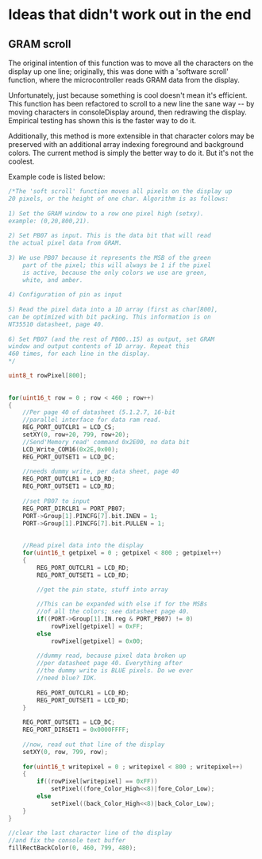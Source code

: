 # Ideas that didn't work out in the end

## GRAM scroll
The original intention of this function was to move all the characters on the display up one line; originally, this was done with a 'software scroll' function, where the microcontroller reads GRAM data from the display. 

Unfortunately, just because something is cool doesn't mean it's efficient. This function has been refactored to scroll to a new line the sane way -- by moving characters in consoleDisplay around, then redrawing the display. Empirical testing has shown this is the faster way to do it.

Additionally, this method is more extensible in that character colors may be preserved with an additional array indexing foreground and background colors. The current method is simply the better way to do it. But it's not the coolest.

Example code is listed below:

```C
/*The 'soft scroll' function moves all pixels on the display up
20 pixels, or the height of one char. Algorithm is as follows:
	
1) Set the GRAM window to a row one pixel high (setxy).
example: (0,20,800,21). 
	
2) Set PB07 as input. This is the data bit that will read
the actual pixel data from GRAM.
	
3) We use PB07 because it represents the MSB of the green
	part of the pixel; this will always be 1 if the pixel
	is active, because the only colors we use are green,
	white, and amber.
		
4) Configuration of pin as input
		
5) Read the pixel data into a 1D array (first as char[800],
can be optimized with bit packing. This information is on 
NT35510 datasheet, page 40.
	
6) Set PB07 (and the rest of PB00..15) as output, set GRAM
window and output contents of 1D array. Repeat this
460 times, for each line in the display.
*/

uint8_t rowPixel[800];
	
			
for(uint16_t row = 0 ; row < 460 ; row++)
{
	//Per page 40 of datasheet (5.1.2.7, 16-bit
	//parallel interface for data ram read.
	REG_PORT_OUTCLR1 = LCD_CS;
	setXY(0, row+20, 799, row+20);
	//Send'Memory read' command 0x2E00, no data bit
	LCD_Write_COM16(0x2E,0x00);
	REG_PORT_OUTSET1 = LCD_DC;
		
	//needs dummy write, per data sheet, page 40
	REG_PORT_OUTCLR1 = LCD_RD;
	REG_PORT_OUTSET1 = LCD_RD;
		
	//set PB07 to input
	REG_PORT_DIRCLR1 = PORT_PB07;
	PORT->Group[1].PINCFG[7].bit.INEN = 1;
	PORT->Group[1].PINCFG[7].bit.PULLEN = 1;
		
		
	//Read pixel data into the display	
	for(uint16_t getpixel = 0 ; getpixel < 800 ; getpixel++)
	{
		REG_PORT_OUTCLR1 = LCD_RD;
		REG_PORT_OUTSET1 = LCD_RD;

		//get the pin state, stuff into array
			
		//This can be expanded with else if for the MSBs
		//of all the colors; see datasheet page 40.
		if((PORT->Group[1].IN.reg & PORT_PB07) != 0)
			rowPixel[getpixel] = 0xFF;
		else
			rowPixel[getpixel] = 0x00;
				
		//dummy read, because pixel data broken up
		//per datasheet page 40. Everything after
		//the dummy write is BLUE pixels. Do we ever
		//need blue? IDK.
			
		REG_PORT_OUTCLR1 = LCD_RD;
		REG_PORT_OUTSET1 = LCD_RD;
	}
		
	REG_PORT_OUTSET1 = LCD_DC;
	REG_PORT_DIRSET1 = 0x0000FFFF;
		
	//now, read out that line of the display
	setXY(0, row, 799, row);	
		
	for(uint16_t writepixel = 0 ; writepixel < 800 ; writepixel++)
	{
		if((rowPixel[writepixel] == 0xFF))
			setPixel((fore_Color_High<<8)|fore_Color_Low);
		else
			setPixel((back_Color_High<<8)|back_Color_Low);
	}
}
	
//clear the last character line of the display
//and fix the console text buffer
fillRectBackColor(0, 460, 799, 480);
```
